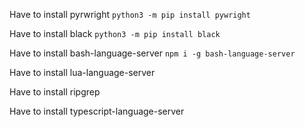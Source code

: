 
Have to install pyrwright `python3 -m pip install pywright`

Have to install black `python3 -m pip install black`

Have to install  bash-language-server `npm i -g bash-language-server
`

Have to install lua-language-server

Have to install ripgrep

Have to install typescript-language-server
